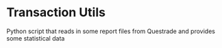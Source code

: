 # Transaction Utils

Python script that reads in some report files from Questrade and provides some statistical data 